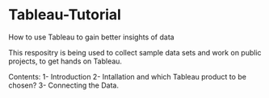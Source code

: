 # Tableau-Tutorial
How to use Tableau to gain better insights of data

This respositry is being used to collect sample data sets and work on public projects, to get hands on Tableau.

Contents:
 1- Introduction
 2- Intallation and which Tableau product to be chosen?
 3- Connecting the Data.

